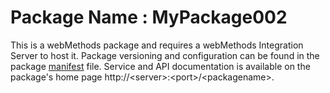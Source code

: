 # Package Name : MyPackage002
This is a webMethods package and requires a webMethods Integration Server to host it. Package versioning and configuration can be found in the package [manifest](./MyPackage002/manifest.v3) file. Service and API documentation is available on the package's home page http://&lt;server&gt;:&lt;port&gt;/&lt;packagename>.